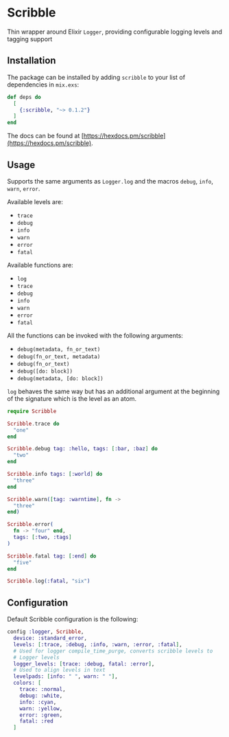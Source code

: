 # Scribble

Thin wrapper around Elixir `Logger`, providing configurable logging
levels and tagging support

## Installation

The package can be installed by adding `scribble` to your list of
dependencies in `mix.exs`:

```elixir
def deps do
  [
    {:scribble, "~> 0.1.2"}
  ]
end
```

The docs can
be found at [https://hexdocs.pm/scribble](https://hexdocs.pm/scribble).

## Usage

Supports the same arguments as `Logger.log` and the macros `debug`,
`info`, `warn`, `error`.

Available levels are:

- `trace`
- `debug`
- `info`
- `warn`
- `error`
- `fatal`

Available functions are:

- `log`
- `trace`
- `debug`
- `info`
- `warn`
- `error`
- `fatal`

All the functions can be invoked with the following arguments:

- `debug(metadata, fn_or_text)`
- `debug(fn_or_text, metadata)`
- `debug(fn_or_text)`
- `debug([do: block])`
- `debug(metadata, [do: block])`

`log` behaves the same way but has an additional argument at the
beginning of the signature which is the level as an atom.

```elixir
require Scribble

Scribble.trace do
  "one"
end

Scribble.debug tag: :hello, tags: [:bar, :baz] do
  "two"
end

Scribble.info tags: [:world] do
  "three"
end

Scribble.warn([tag: :warntime], fn ->
  "three"
end)

Scribble.error(
  fn -> "four" end,
  tags: [:two, :tags]
)

Scribble.fatal tag: [:end] do
  "five"
end

Scribble.log(:fatal, "six")
```

## Configuration

Default Scribble configuration is the following:

```elixir
config :logger, Scribble,
  device: :standard_error,
  levels: [:trace, :debug, :info, :warn, :error, :fatal],
  # Used for logger compile_time_purge, converts scribble levels to
  # Logger levels
  logger_levels: [trace: :debug, fatal: :error],
  # Used to align levels in text
  levelpads: [info: " ", warn: " "],
  colors: [
    trace: :normal,
    debug: :white,
    info: :cyan,
    warn: :yellow,
    error: :green,
    fatal: :red
  ]
```
